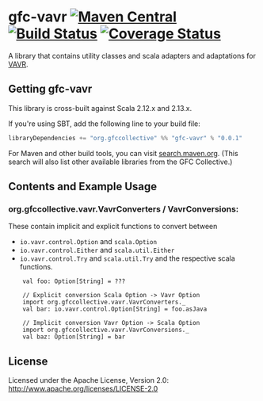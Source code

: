# gfc-vavr [![Maven Central](https://maven-badges.herokuapp.com/maven-central/org.gfccollective/gfc-vavr_2.12/badge.svg?style=plastic)](https://maven-badges.herokuapp.com/maven-central/org.gfccollective/gfc-vavr_2.12) [![Build Status](https://github.com/gfc-collective/gfc-vavr/workflows/Scala%20CI/badge.svg)](https://github.com/gfc-collective/gfc-vavr/actions) [![Coverage Status](https://coveralls.io/repos/gfc-collective/gfc-vavr/badge.svg?branch=master&service=github)](https://coveralls.io/github/gfc-collective/gfc-vavr?branch=master)


A library that contains utility classes and scala adapters and adaptations for [VAVR](https://www.vavr.io/).


## Getting gfc-vavr

This library is cross-built against Scala 2.12.x and 2.13.x.

If you're using SBT, add the following line to your build file:

```scala
libraryDependencies += "org.gfccollective" %% "gfc-vavr" % "0.0.1"
```

For Maven and other build tools, you can visit [search.maven.org](http://search.maven.org/#search%7Cga%7C1%7Corg.gfccollective).
(This search will also list other available libraries from the GFC Collective.)

## Contents and Example Usage

### org.gfccollective.vavr.VavrConverters / VavrConversions:
These contain implicit and explicit functions to convert between
* ```io.vavr.control.Option``` and ```scala.Option```
* ```io.vavr.control.Either``` and ```scala.util.Either```
* ```io.vavr.control.Try``` and ```scala.util.Try```
and the respective scala functions.

```
    val foo: Option[String] = ???

    // Explicit conversion Scala Option -> Vavr Option
    import org.gfccollective.vavr.VavrConverters._
    val bar: io.vavr.control.Option[String] = foo.asJava

    // Implicit conversion Vavr Option -> Scala Option
    import org.gfccollective.vavr.VavrConversions._
    val baz: Option[String] = bar
```


## License

Licensed under the Apache License, Version 2.0: http://www.apache.org/licenses/LICENSE-2.0
